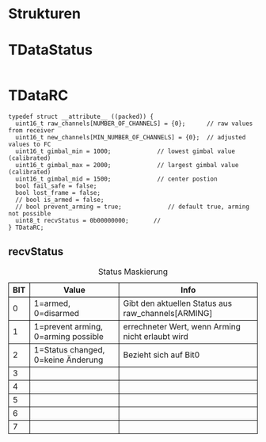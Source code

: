 # Strukturen

# TDataStatus

```

```

# TDataRC
```
typedef struct __attribute__ ((packed)) {
  uint16_t raw_channels[NUMBER_OF_CHANNELS] = {0};      // raw values from receiver
  uint16_t new_channels[MIN_NUMBER_OF_CHANNELS] = {0};  // adjusted values to FC
  uint16_t gimbal_min = 1000;             // lowest gimbal value (calibrated)
  uint16_t gimbal_max = 2000;             // largest gimbal value (calibrated)
  uint16_t gimbal_mid = 1500;             // center postion
  bool fail_safe = false;
  bool lost_frame = false;
  // bool is_armed = false; 
  // bool prevent_arming = true;             // default true, arming not possible
  uint8_t recvStatus = 0b00000000;       //
} TDataRC;
```
## recvStatus

<table>
    <caption>Status Maskierung</caption>
    <thead>
        <tr>
            <th style="border: 1px solid black;">BIT</th>
            <th style="border: 1px solid black;">Value</th>
            <th style="border: 1px solid black;">Info</th>
        </tr>
    </thead>
    <tbody>
        <tr>
            <td style="border: 1px solid black;">0</td>
            <td style="border: 1px solid black;">1=armed, 0=disarmed</td>
            <td style="border: 1px solid black;">Gibt den aktuellen Status aus raw_channels[ARMING]</td>
        </tr>
        <tr>
            <td style="border: 1px solid black;">1</td>
            <td style="border: 1px solid black;">1=prevent arming, 0=arming possible</td>
            <td style="border: 1px solid black;">errechneter Wert, wenn Arming nicht erlaubt wird</td>
        </tr>
        <tr>
            <td style="border: 1px solid black;">2</td>
            <td style="border: 1px solid black;">1=Status changed, 0=keine Änderung</td>
            <td style="border: 1px solid black;">Bezieht sich auf Bit0</td>
        </tr>
        <tr>
            <td style="border: 1px solid black;">3</td>
            <td style="border: 1px solid black;"></td>
            <td style="border: 1px solid black;"></td>
        </tr>
        <tr>
            <td style="border: 1px solid black;">4</td>
            <td style="border: 1px solid black;"></td>
            <td style="border: 1px solid black;"></td>
        </tr>
        <tr>
            <td style="border: 1px solid black;">5</td>
            <td style="border: 1px solid black;"></td>
            <td style="border: 1px solid black;"></td>
        </tr>
        <tr>
            <td style="border: 1px solid black;">6</td>
            <td style="border: 1px solid black;"></td>
            <td style="border: 1px solid black;"></td>
        </tr>
        <tr>
            <td style="border: 1px solid black;">7</td>
            <td style="border: 1px solid black;"></td>
            <td style="border: 1px solid black;"></td>
        </tr>
    </tbody>
</table>
